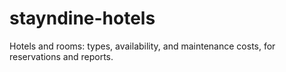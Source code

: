 ﻿# stayndine-hotels

Hotels and rooms: types, availability, and maintenance costs, for reservations and reports.
